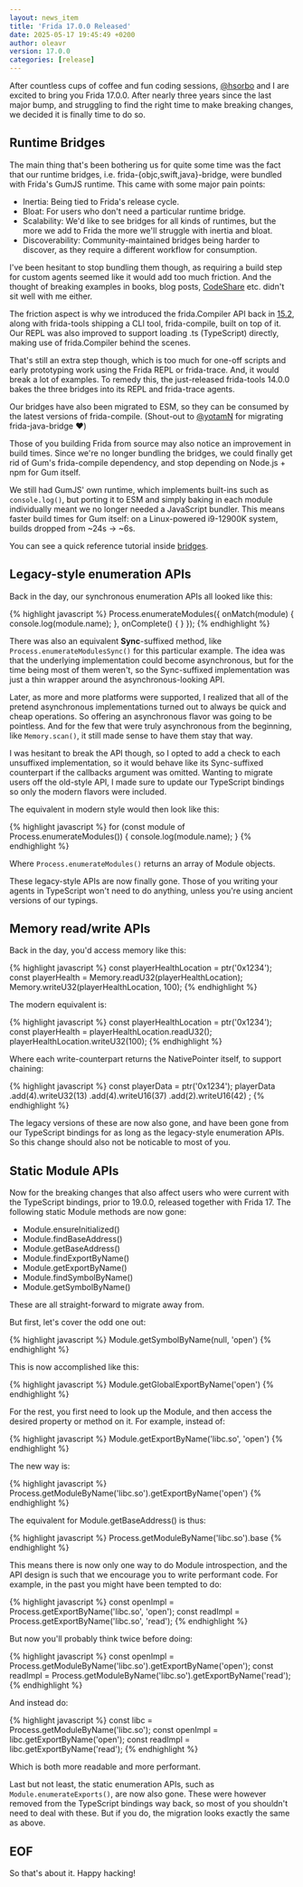 ```yaml
---
layout: news_item
title: 'Frida 17.0.0 Released'
date: 2025-05-17 19:45:49 +0200
author: oleavr
version: 17.0.0
categories: [release]
---
```


After countless cups of coffee and fun coding sessions, [@hsorbo][] and I are
excited to bring you Frida 17.0.0. After nearly three years since the last major
bump, and struggling to find the right time to make breaking changes, we decided
it is finally time to do so.

## Runtime Bridges

The main thing that's been bothering us for quite some time was the fact that
our runtime bridges, i.e. frida-{objc,swift,java}-bridge, were bundled with
Frida's GumJS runtime. This came with some major pain points:

- Inertia: Being tied to Frida's release cycle.
- Bloat: For users who don't need a particular runtime bridge.
- Scalability: We'd like to see bridges for all kinds of runtimes, but the more
  we add to Frida the more we'll struggle with inertia and bloat.
- Discoverability: Community-maintained bridges being harder to discover, as
  they require a different workflow for consumption.

I've been hesitant to stop bundling them though, as requiring a build step for
custom agents seemed like it would add too much friction. And the thought of
breaking examples in books, blog posts, [CodeShare][] etc. didn't sit well with
me either.

The friction aspect is why we introduced the frida.Compiler API back in
[15.2][], along with frida-tools shipping a CLI tool, frida-compile, built on
top of it. Our REPL was also improved to support loading .ts (TypeScript)
directly, making use of frida.Compiler behind the scenes.

That's still an extra step though, which is too much for one-off scripts and
early prototyping work using the Frida REPL or frida-trace. And, it would
break a lot of examples. To remedy this, the just-released frida-tools 14.0.0
bakes the three bridges into its REPL and frida-trace agents.

Our bridges have also been migrated to ESM, so they can be consumed by the
latest versions of frida-compile. (Shout-out to [@yotamN][] for migrating
frida-java-bridge ♥️)

Those of you building Frida from source may also notice an improvement in build
times. Since we're no longer bundling the bridges, we could finally get rid of
Gum's frida-compile dependency, and stop depending on Node.js + npm for Gum
itself.

We still had GumJS' own runtime, which implements built-ins such as
`console.log()`, but porting it to ESM and simply baking in each module
individually meant we no longer needed a JavaScript bundler. This means faster
build times for Gum itself: on a Linux-powered i9-12900K system, builds dropped
from ~24s → ~6s.

You can see a quick reference tutorial inside [bridges][].

## Legacy-style enumeration APIs

Back in the day, our synchronous enumeration APIs all looked like this:

{% highlight javascript %}
Process.enumerateModules({
  onMatch(module) {
    console.log(module.name);
  },
  onComplete() {
  }
});
{% endhighlight %}

There was also an equivalent **Sync**-suffixed method, like
`Process.enumerateModulesSync()` for this particular example. The idea was that
the underlying implementation could become asynchronous, but for the time being
most of them weren't, so the Sync-suffixed implementation was just a thin
wrapper around the asynchronous-looking API.

Later, as more and more platforms were supported, I realized that all of the
pretend asynchronous implementations turned out to always be quick and cheap
operations. So offering an asynchronous flavor was going to be pointless. And
for the few that were truly asynchronous from the beginning, like
`Memory.scan()`, it still made sense to have them stay that way.

I was hesitant to break the API though, so I opted to add a check to each
unsuffixed implementation, so it would behave like its Sync-suffixed counterpart
if the callbacks argument was omitted. Wanting to migrate users off the
old-style API, I made sure to update our TypeScript bindings so only the modern
flavors were included.

The equivalent in modern style would then look like this:

{% highlight javascript %}
for (const module of Process.enumerateModules()) {
  console.log(module.name);
}
{% endhighlight %}

Where `Process.enumerateModules()` returns an array of Module objects.

These legacy-style APIs are now finally gone. Those of you writing your agents
in TypeScript won't need to do anything, unless you're using ancient versions of
our typings.

## Memory read/write APIs

Back in the day, you'd access memory like this:

{% highlight javascript %}
const playerHealthLocation = ptr('0x1234');
const playerHealth = Memory.readU32(playerHealthLocation);
Memory.writeU32(playerHealthLocation, 100);
{% endhighlight %}

The modern equivalent is:

{% highlight javascript %}
const playerHealthLocation = ptr('0x1234');
const playerHealth = playerHealthLocation.readU32();
playerHealthLocation.writeU32(100);
{% endhighlight %}

Where each write-counterpart returns the NativePointer itself, to support
chaining:

{% highlight javascript %}
const playerData = ptr('0x1234');
playerData
    .add(4).writeU32(13)
    .add(4).writeU16(37)
    .add(2).writeU16(42)
    ;
{% endhighlight %}

The legacy versions of these are now also gone, and have been gone from our
TypeScript bindings for as long as the legacy-style enumeration APIs. So this
change should also not be noticable to most of you.

## Static Module APIs

Now for the breaking changes that also affect users who were current with the
TypeScript bindings, prior to 19.0.0, released together with Frida 17. The
following static Module methods are now gone:

- Module.ensureInitialized()
- Module.findBaseAddress()
- Module.getBaseAddress()
- Module.findExportByName()
- Module.getExportByName()
- Module.findSymbolByName()
- Module.getSymbolByName()

These are all straight-forward to migrate away from.

But first, let's cover the odd one out:

{% highlight javascript %}
Module.getSymbolByName(null, 'open')
{% endhighlight %}

This is now accomplished like this:

{% highlight javascript %}
Module.getGlobalExportByName('open')
{% endhighlight %}

For the rest, you first need to look up the Module, and then access the desired
property or method on it. For example, instead of:

{% highlight javascript %}
Module.getExportByName('libc.so', 'open')
{% endhighlight %}

The new way is:

{% highlight javascript %}
Process.getModuleByName('libc.so').getExportByName('open')
{% endhighlight %}

The equivalent for Module.getBaseAddress() is thus:

{% highlight javascript %}
Process.getModuleByName('libc.so').base
{% endhighlight %}

This means there is now only one way to do Module introspection, and the API
design is such that we encourage you to write performant code. For example, in
the past you might have been tempted to do:

{% highlight javascript %}
const openImpl = Process.getExportByName('libc.so', 'open');
const readImpl = Process.getExportByName('libc.so', 'read');
{% endhighlight %}

But now you'll probably think twice before doing:

{% highlight javascript %}
const openImpl = Process.getModuleByName('libc.so').getExportByName('open');
const readImpl = Process.getModuleByName('libc.so').getExportByName('read');
{% endhighlight %}

And instead do:

{% highlight javascript %}
const libc = Process.getModuleByName('libc.so');
const openImpl = libc.getExportByName('open');
const readImpl = libc.getExportByName('read');
{% endhighlight %}

Which is both more readable and more performant.

Last but not least, the static enumeration APIs, such as
`Module.enumerateExports()`, are now also gone. These were however removed from
the TypeScript bindings way back, so most of you shouldn't need to deal with
these. But if you do, the migration looks exactly the same as above.

## EOF

So that's about it. Happy hacking!


[@hsorbo]: https://twitter.com/hsorbo
[CodeShare]: https://codeshare.frida.re/
[15.2]: /news/2022/07/21/frida-15-2-0-released/
[@yotamN]: https://github.com/yotamN
[bridges]: /docs/bridges
